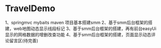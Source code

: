 # TravelDemo
1、springmvc  mybaits maven 项目基本搭建smm
2、基于smm后台框架的搭建，web地图动态显示线段标记
3、基于smm后台框架的搭建，再有前台easyUi显示的网格数据的增删改查功能
4、基于smm后台框架的搭建，页面显示动态评论留言区(待完善)

